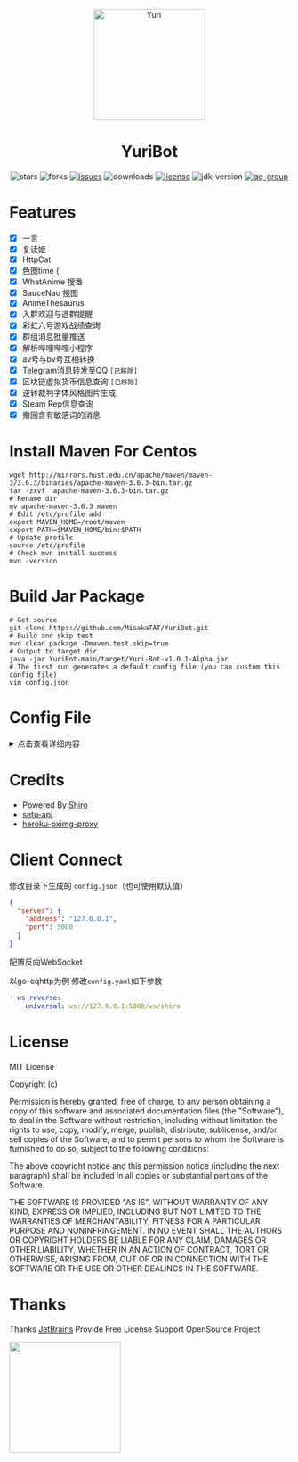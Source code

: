 <p align="center">
  <a href="https://mikuac.com/archives/675"><img src="https://mikuac.com/images/yuri.jpg" width="200" height="200" alt="Yuri"></a>
</p>

<div align="center">

# YuriBot

</div>

<p align="center">
    <img src="https://img.shields.io/github/stars/MisakaTAT/YuriBot?style=flat-square" alt="stars">
    <img src="https://img.shields.io/github/forks/MisakaTAT/YuriBot?style=flat-square" alt="forks">
    <a href="https://github.com/MisakaTAT/YuriBot/issues"><img src="https://img.shields.io/github/issues/MisakaTAT/YuriBot?style=flat-square" alt="issues"></a>
    <img src="https://img.shields.io/github/downloads/MisakaTAT/YuriBot/total?style=flat-square?style=flat-square" alt="downloads">
    <a href="https://github.com/MisakaTAT/YuriBot/blob/main/LICENSE"><img src="https://img.shields.io/github/license/MisakaTAT/YuriBot?style=flat-square" alt="license"></a>
    <img src="https://img.shields.io/badge/jdk-15+-brightgreen.svg?style=flat-square" alt="jdk-version">
    <a href="https://qm.qq.com/cgi-bin/qm/qr?k=Fl3-G9irYp84ng7LAFlTvqrOGIFHdufR&jump_from=webapi"><img src="https://img.shields.io/badge/QQ群-204219849-brightgreen.svg?style=flat-square" alt="qq-group"></a>
</p>

# Features

- [x] 一言
- [x] 复读姬
- [x] HttpCat
- [x] 色图time (
- [x] WhatAnime 搜番
- [x] SauceNao 搜图
- [x] AnimeThesaurus
- [x] 入群欢迎与退群提醒
- [x] 彩虹六号游戏战绩查询
- [x] 群组消息批量推送
- [x] 解析哔哩哔哩小程序
- [x] av号与bv号互相转换
- [x] Telegram消息转发至QQ `[已移除]`
- [x] 区块链虚拟货币信息查询 `[已移除]`
- [x] 逆转裁判字体风格图片生成
- [x] Steam Rep信息查询
- [x] 撤回含有敏感词的消息

# Install Maven For Centos

```shell
wget http://mirrors.hust.edu.cn/apache/maven/maven-3/3.6.3/binaries/apache-maven-3.6.3-bin.tar.gz
tar -zxvf  apache-maven-3.6.3-bin.tar.gz
# Rename dir
mv apache-maven-3.6.3 maven
# Edit /etc/profile add
export MAVEN_HOME=/root/maven
export PATH=$MAVEN_HOME/bin:$PATH
# Update profile
source /etc/profile
# Check mvn install success
mvn -version
```

# Build Jar Package

```shell
# Get source
git clone https://github.com/MisakaTAT/YuriBot.git
# Build and skip test
mvn clean package -Dmaven.test.skip=true
# Output to target dir
java -jar YuriBot-main/target/Yuri-Bot-v1.0.1-Alpha.jar
# The first run generates a default config file (you can custom this config file)
vim config.json
```

# Config File

<details>
<summary>点击查看详细内容</summary>
<pre><code>  
// 这是一个配置文件示例，首次运行将在目录下生成config.json，请根据实际需求修改
{
    "server": {
        // 运行地址
        "address": "127.0.0.1",
        // 运行端口
        "port": 5000
    },
    // 一言
    "hitokoto": {
        // 冷却时间，单位秒
        "cdTime": 10
    },
    "bot": {
        // Bot名
        "botName": "悠里",
        // 管理员QQ
        "adminId": 0,
        // Bot QQ
        "selfId": 0
    },
    "prefix": {
        // 指令前缀
        "prefix": "."
    },
    "setu": {
        // 色图ApiKey
        "apiKey": "Api Key Value",
        // 冷却时间，单位秒
        "cdTime": 120,
        // 撤回时间，单位秒
        "delTime": 30,
        // 每日上限
        "maxGet": 15
    },
    "repeat": {
        // 复读阈值
     "randomCountSize": 5
    },
    "telegram": {
        // Telegram api反代地址，请反代 https://api.telegram.org，如果同时设置了baseUrl和proxy，将优先使用baseUrl
        "baseUrl": "",
        // 是否启用代理
        "enableProxy": false,
        // 代理地址
        "proxyHost": "127.0.0.1",
        // 代理端口
        "proxyPort": 7890,
        // Bot名
        "botName": "Bot Name Value",
        // Bot Token
        "botToken": "Bot Token Value"
    },
    "banUtils": {
        // 搜图搜番时间阈值，单位秒
        "limitTime": 30,
        // 时间阈值最大发送图片数量
        "limitCount": 10
    },
    "sauceNao": {
        // SauceNao Api Key
        "apiKey": "Api Key Value"
    }
}
</code></pre>
</details>

# Credits

* Powered By [Shiro](https://github.com/MisakaTAT/Shiro)
* [setu-api](https://api.lolicon.app/#/setu)
* [heroku-pximg-proxy](https://github.com/Tsuk1ko/heroku-pximg-proxy)

# Client Connect

修改目录下生成的 `config.json`（也可使用默认值）

```json
{
  "server": {
    "address": "127.0.0.1",
    "port": 5000
  }
}
```

配置反向WebSocket

以go-cqhttp为例 修改`config.yaml`如下参数

```yaml
- ws-reverse:
    universal: ws://127.0.0.1:5000/ws/shiro
```

# License

MIT License

Copyright (c) <year> <copyright holders>

Permission is hereby granted, free of charge, to any person obtaining a copy of this software and associated
documentation files (the "Software"), to deal in the Software without restriction, including without limitation the
rights to use, copy, modify, merge, publish, distribute, sublicense, and/or sell copies of the Software, and to permit
persons to whom the Software is furnished to do so, subject to the following conditions:

The above copyright notice and this permission notice (including the next paragraph) shall be included in all copies or
substantial portions of the Software.

THE SOFTWARE IS PROVIDED "AS IS", WITHOUT WARRANTY OF ANY KIND, EXPRESS OR IMPLIED, INCLUDING BUT NOT LIMITED TO THE
WARRANTIES OF MERCHANTABILITY, FITNESS FOR A PARTICULAR PURPOSE AND NONINFRINGEMENT. IN NO EVENT SHALL THE AUTHORS OR
COPYRIGHT HOLDERS BE LIABLE FOR ANY CLAIM, DAMAGES OR OTHER LIABILITY, WHETHER IN AN ACTION OF CONTRACT, TORT OR
OTHERWISE, ARISING FROM, OUT OF OR IN CONNECTION WITH THE SOFTWARE OR THE USE OR OTHER DEALINGS IN THE SOFTWARE.

# Thanks

Thanks [JetBrains](https://www.jetbrains.com/?from=mirai) Provide Free License Support OpenSource Project

[<img src="https://mikuac.com/images/jetbrains-variant-3.png" width="200"/>](https://www.jetbrains.com/?from=mirai)